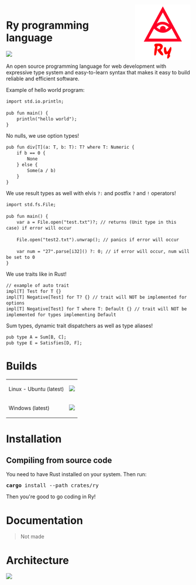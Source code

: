 <img align="right" width="30%" height="30%" src="additional/icon/ry.png" alt="rycon">

# Ry programming language
![](https://img.shields.io/badge/version-0.0.1%20alpha-red.svg)

An open source programming language for web development with expressive type system and easy-to-learn syntax that makes it easy to build reliable and efficient software.

Example of hello world program:
```ry
import std.io.println;

pub fun main() {
    println("hello world");
}
```

No nulls, we use option types!

```ry
pub fun div[T](a: T, b: T): T? where T: Numeric {
    if b == 0 {
        None
    } else {
        Some(a / b)
    }
}
```

We use result types as well with elvis `?:` and postfix `?` and `!` operators!

```ry
import std.fs.File;

pub fun main() {
    var a = File.open("test.txt")?; // returns (Unit type in this case) if error will occur

    File.open("test2.txt").unwrap(); // panics if error will occur

    var num = "27".parse[i32]() ?: 0; // if error will occur, num will be set to 0
}
```

We use traits like in Rust!

```ry
// example of auto trait
impl[T] Test for T {} 
impl[T] Negative[Test] for T? {} // trait will NOT be implemented for options
impl[T] Negative[Test] for T where T: Default {} // trait will NOT be implemented for types implementing Default 
```

Sum types, dynamic trait dispatchers as well as type aliases!

```ry
pub type A = Sum[B, C];
pub type E = Satisfies[D, F];
```

# Builds
<table style="margin-left: auto; margin-right: auto;">
<tr>
<td>Linux - Ubuntu (latest)</td>
<td>

![](https://img.shields.io/github/actions/workflow/status/abs0luty/ry/ry-ubuntu.yml)

</td>
</tr>
<tr>
<td>Windows (latest)</td>
<td>

![](https://img.shields.io/github/actions/workflow/status/abs0luty/ry/ry-windows.yml)

</td>
</tr>
</table>

# Installation
## Compiling from source code
You need to have Rust installed on your system. Then run:
<pre>
<b>cargo</b> install --path crates/ry
</pre>
Then you're good to go coding in Ry!

# Documentation
> Not made

# Architecture

[![](https://mermaid.ink/img/pako:eNptUk1v4jAQ_SuWT6mUIvJBITmsRIFS2tCtoNrDJhycZAC3iR05zm5TxH9fx2mhWTGnzHtv5s3Ec8AJTwH7eCdIsUfBKmJIxThc1agQ_BUSuUHX1z_QbUs0UVZxq34moqRsd2aauDUCeAdxpasmRqP5yr71AJa2yUQz03C8ftm0yFQjswt-a8gJkzRBY0ayuqRl13n-f-EZvOuCM2Oe8ZhkaF3nMc_QCkqeVZJy1g56ZwQ8uUh3-2jx3HipC0CTPSRv6m9cXViyHeK-WRIF_C8Ipfvc9l5TiwvbTtTDoDkwEKSx7jovjCD4tUSL1TdFO_tD-DNung1taQZod2LbZ3wMA8rezvadMR-1ZBk-qYI_gGLKiKg32MQ5iJzQVJ3JoVFGWO4hhwj76jOFLakyGeGIHZWUVJKva5ZgX4oKTFwVKZEwpUQtlWN_S7LyhM5SKrk4gQVhvznPvypViv0Dfse-N-jZTt-x3VG_73iuZ5u4xr7ljHpD1-o7jjO0bm4GA_do4g_dwO4NLHc4tEee5Xkj27NMDNpr2R67vvnjP5-Q2EM)](https://mermaid.live/edit#pako:eNptUk1v4jAQ_SuWT6mUIvJBITmsRIFS2tCtoNrDJhycZAC3iR05zm5TxH9fx2mhWTGnzHtv5s3Ec8AJTwH7eCdIsUfBKmJIxThc1agQ_BUSuUHX1z_QbUs0UVZxq34moqRsd2aauDUCeAdxpasmRqP5yr71AJa2yUQz03C8ftm0yFQjswt-a8gJkzRBY0ayuqRl13n-f-EZvOuCM2Oe8ZhkaF3nMc_QCkqeVZJy1g56ZwQ8uUh3-2jx3HipC0CTPSRv6m9cXViyHeK-WRIF_C8Ipfvc9l5TiwvbTtTDoDkwEKSx7jovjCD4tUSL1TdFO_tD-DNung1taQZod2LbZ3wMA8rezvadMR-1ZBk-qYI_gGLKiKg32MQ5iJzQVJ3JoVFGWO4hhwj76jOFLakyGeGIHZWUVJKva5ZgX4oKTFwVKZEwpUQtlWN_S7LyhM5SKrk4gQVhvznPvypViv0Dfse-N-jZTt-x3VG_73iuZ5u4xr7ljHpD1-o7jjO0bm4GA_do4g_dwO4NLHc4tEee5Xkj27NMDNpr2R67vvnjP5-Q2EM)
